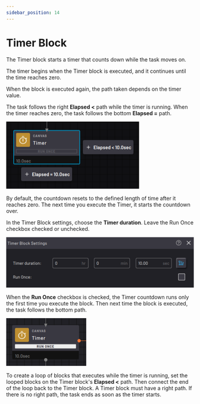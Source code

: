 ```yaml
---
sidebar_position: 14
---
```


# Timer Block

The Timer block starts a timer that counts down while the task moves on.

The timer begins when the Timer block is executed, and it continues until the time reaches zero.

When the block is executed again, the path taken depends on the timer value.

The task follows the right **Elapsed <** path while the timer is running. When the timer reaches zero, the task follows the bottom **Elapsed =** path.

![](../Images/TaskCanvasBlockGlossary/Canvas-Timer-Block.png)

By default, the countdown resets to the defined length of time after it reaches zero. The next time you execute the Timer, it starts the countdown over.

In the Timer Block settings, choose the **Timer duration**. Leave the Run Once checkbox checked or unchecked.

![](../Images/TaskCanvasBlockGlossary/Canvas-Timer-Settings.png)

When the **Run Once** checkbox is checked, the Timer countdown runs only the first time you execute the block. Then next time the block is executed, the task follows the bottom path.

![](../Images/TaskCanvasBlockGlossary/Canvas-Timer-Block-RunOnce.png)

To create a loop of blocks that executes while the timer is running, set the looped blocks on the Timer block's **Elapsed <** path. Then connect the end of the loop back to the Timer block. A Timer block must have a right path. If there is no right path, the task ends as soon as the timer starts.

